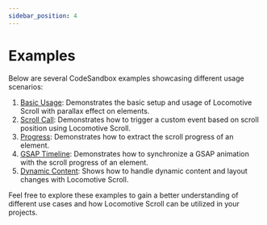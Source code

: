 ```yaml
---
sidebar_position: 4
---
```


# Examples

Below are several CodeSandbox examples showcasing different usage scenarios:

1. [Basic Usage](https://codesandbox.io/s/basic-76t7lh): Demonstrates the basic setup and usage of Locomotive Scroll with parallax effect on elements.
2. [Scroll Call](https://codesandbox.io/s/scroll-call-k6eqen): Demonstrates how to trigger a custom event based on scroll position using Locomotive Scroll.
3. [Progress](https://codesandbox.io/s/progress-srtqx9): Demonstrates how to extract the scroll progress of an element.
4. [GSAP Timeline](https://codesandbox.io/s/gsap-timeline-4kk8dc): Demonstrates how to synchronize a GSAP animation with the scroll progress of an element.
5. [Dynamic Content](https://codesandbox.io/p/sandbox/dynamic-content-5m30r6): Shows how to handle dynamic content and layout changes with Locomotive Scroll.

Feel free to explore these examples to gain a better understanding of different use cases and how Locomotive Scroll can be utilized in your projects.
